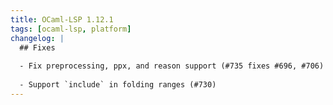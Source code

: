 ```yaml
---
title: OCaml-LSP 1.12.1
tags: [ocaml-lsp, platform]
changelog: |
  ## Fixes
  
  - Fix preprocessing, ppx, and reason support (#735 fixes #696, #706)
  
  - Support `include` in folding ranges (#730)
---
```



